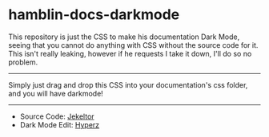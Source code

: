 # hamblin-docs-darkmode
This repository is just the CSS to make his documentation Dark Mode, seeing that you cannot do anything with CSS without the source code for it. This isn't really leaking, however if he requests I take it down, I'll do so no problem.

---

Simply just drag and drop this CSS into your documentation's css folder, and you will have darkmode!

---

- Source Code: [Jekeltor](https://jakehamblin.com)
- Dark Mode Edit: [Hyperz](https://hyperz.dev)
